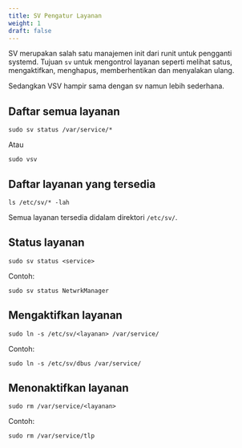 ```yaml
---
title: SV Pengatur Layanan
weight: 1
draft: false
---
```


SV merupakan salah satu manajemen init dari runit untuk pengganti systemd. Tujuan `sv` untuk mengontrol layanan seperti melihat satus, mengaktifkan, menghapus, memberhentikan dan menyalakan ulang.

Sedangkan VSV hampir sama dengan sv namun lebih sederhana.

## Daftar semua layanan

```shell
sudo sv status /var/service/*
```

Atau

```shell
sudo vsv
```

## Daftar layanan yang tersedia

```shell
ls /etc/sv/* -lah
```

Semua layanan tersedia didalam direktori `/etc/sv/`.

## Status layanan

```shell
sudo sv status <service>
```

Contoh:
```shell
sudo sv status NetwrkManager
```

## Mengaktifkan layanan

```shell
sudo ln -s /etc/sv/<layanan> /var/service/
```

Contoh:
```shell
sudo ln -s /etc/sv/dbus /var/service/
```

## Menonaktifkan layanan

```shell
sudo rm /var/service/<layanan>
```

Contoh:
```shell
sudo rm /var/service/tlp
```
